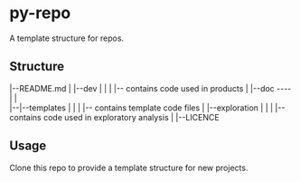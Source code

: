 # py-repo

A template structure for repos.

## Structure


|--README.md
|
|--dev
|  |
|  |-- contains code used in products
|
|--doc ----
|  |  
|--|--templates
|     |
|     |-- contains template code files
|
|--exploration
|  |
|  |-- contains code used in exploratory analysis
|
|--LICENCE


## Usage

Clone this repo to provide a template structure for new projects.


